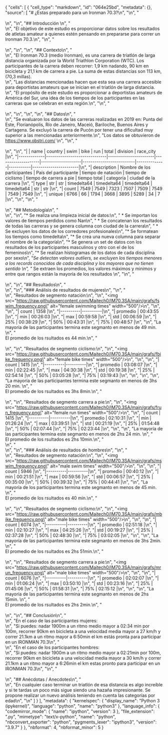 {
 "cells": [
  {
   "cell_type": "markdown",
   "id": "064e25bd",
   "metadata": {},
   "source": [
    "# ¿Estas preparado para un Ironman 70.3?\n",
    "\n",
    "<br><br>\n",
    "\n",
    "## Introducción \n",
    "<br>\n",
    "El objetivo de este estudio es proporcionar datos sobre los resultados de atletas amateur a quienes estén pensando en prepararse para correr un Ironman 70.3.\n",
    "\n",
    "<br><br>\n",
    "\n",
    "\n",
    "## Contexto\n",
    "<br>\n",
    "El Ironman 70.3 (medio Ironman), es una carrera de triatlón de larga distancia organizada por la World Triathlon Corporation (WTC). Los participantes de la carrera deben recorrer: 1,9 km nadando, 90 km en bicicleta y 21,1 km de carrera a pie. La suma de estas distancias son 113 km, (70,3 millas).<br>\n",
    "Las distancias mencionadas hacen que esta sea una carrera accesible para deportistas amateurs que se inician en el triatlón de larga distancia.<br>\n",
    "El propósito de este estudio es proporcionar a deportistas amateurs de América del Sur, una idea de los tiempos de los participantes en las carreras que se celebran en esta región.\n",
    "\n",
    "<br><br>\n",
    "\n",
    "\n",
    "\n",
    "## Datos\n",
    "<br>\n",
    "Se evaluaron los datos de las carreras realizadas en 2019 en: Punta del Este, Florianópolis, Río de Janeiro, Maceió, Bariloche, Buenos Aires y Cartagena. Se excluyó la carrera de Pucón por tener una dificultad muy superior a las mencionadas anteriormente.\n",
    "Los datos se obtuvieron de https://www.obstri.com/  \n",
    "\n",
    "<br><br>\n",
    "\n",
    "|             | name                         | country               | swim               | bike               | run                      | total        | division  | race_city             |\n",
    "|-------------|------------------------------|-----------------------|--------------------|--------------------|--------------------------|--------------|-----------|-----------------------|\n",
    "| description | Nombre de los  participantes | País del participante | tiempo de natación | tiempo de ciclismo | tiempo de carrera  a pie | tiempo total | categoría | ciudad de  la carrera |\n",
    "| type        | str                          | str                   | timedelta64        | timedelta64        | timedelta64              | timedelta64  | str       | str                   |\n",
    "| count       | 7549                         | 7549                  | 7323               | 7507               | 7509                     | 7549         | 7549      | 7549                  |\n",
    "| unique      | 6766                         | 66                    | 1794               | 3668               | 3895                     | 5289         | 34        | 7                     |\n",
    "\n",
    "\n",
    "<br><br>\n",
    "## Metodología\n",
    "<br>\n",
    "\n",
    "* Se realiza una limpieza inicial de datos:\n",
    "    * Se importan los valores de tiempos perdidos como Nan\n",
    "    * Se concatenan los resultados de todas las carreras y se genera columna con ciudad de la carrera\n",
    "    * Se excluyen los datos de los corredores profesionales\n",
    "* Se formatean los tiempos como timedelta\n",
    "* Se crea una nueva columna para separar el nombre de la categoría\n",
    "* Se genera un set de datos con los resultados de los participantes masculinos y otro con el de los femeninos\n",
    "* Se realizan histogramas de los datos de cada disciplina por sexo\n",
    "*Se detectan valores outliers, se excluyen los tiempos menores a los records conocidos de cada disciplina y los mayores que no tienen sentido \n",
    "* Se extraen los promedios, los valores máximos y minimos y entre que rangos están la mayoría de los resultados \n",
    "\n",
    "<br><br>\n",
    "\n",
    "## Resultados\n",
    "<br>\n",
    "\n",
    "### Análisis de resultados de mujeres\n",
    "\n",
    "<br>\n",
    "Resultados de segmento natación:\n",
    "\n",
    "<img src=\"https://raw.githubusercontent.com/Maitech0/IM70.3SA/main/grafs/fswim_frequency.png\" alt=\"female swimming times\" width=\"500\"/>\n",
    "\n",
    "\n",
    "| count    | 1358     |\n",
    "|----------|----------|\n",
    "| promedio | 00:43:55 |\n",
    "| min      | 00:26:03 |\n",
    "| max      | 00:59:58 |\n",
    "| std      | 00:06:59 |\n",
    "| 25%      | 00:38:29 |\n",
    "| 50%      | 00:43:31 |\n",
    "| 75%      | 00:48:57 |\n",
    "\n",
    "La mayoría de las participantes termina este segmanto en menos de 49 min. \n",
    "<br> El promedio de los rsultados es 44 min.\n",
    "<br><br>\n",
    "\n",
    "Resultados de segmento ciclismo:\n",
    "\n",
    "<img src=\"https://raw.githubusercontent.com/Maitech0/IM70.3SA/main/grafs/fbike_frequency.png\" alt=\"female bike times\" width=\"500\"/>\n",
    "\n",
    "\n",
    "| count    | 1415     |\n",
    "|----------|----------|\n",
    "| promedio | 03:08:07 |\n",
    "| min      | 02:22:45 |\n",
    "| max      | 04:30:38 |\n",
    "| std      | 00:19:38 |\n",
    "| 25%      | 02:54:14 |\n",
    "| 50%      | 03:05:28 |\n",
    "| 75%      | 03:19:43 |\n",
    "\n",
    "\n",
    "\n",
    "La mayoría de las participantes termina este segmanto en menos de 3hs 20 min. \n",
    "<br> El promedio de los rsultados es 3hs 8min.\n",
    "<br><br>\n",
    "\n",
    "Resultados de segmento carrera a pie:\n",
    "\n",
    "<img src=\"https://raw.githubusercontent.com/Maitech0/IM70.3SA/main/grafs/frun_frequency.png\" alt=\"female run times\" width=\"500\"/>\n",
    "\n",
    "| count    | 1415     |\n",
    "|----------|----------|\n",
    "| promedio | 02:10:31 |\n",
    "| min      | 01:26:24 |\n",
    "| max      | 03:39:51 |\n",
    "| std      | 00:21:19 |\n",
    "| 25%      | 01:54:48 |\n",
    "| 50%      | 02:07:44 |\n",
    "| 75%      | 02:23:44 |\n",
    "\n",
    "\n",
    "La mayoría de las participantes termina este segmanto en menos de 2hs 24 min. \n",
    "<br> El promedio de los rsultados es 2hs 10min.\n",
    "<br>\n",
    "<br>\n",
    "\n",
    "### Análisis de resultados de hombres\n",
    "\n",
    "<br>\n",
    "Resultados de segmento natación:\n",
    "\n",
    "<img src=\"https://raw.githubusercontent.com/Maitech0/IM70.3SA/main/grafs/mswim_frequency.png\" alt=\"male swim times\" width=\"500\"/>\n",
    "\n",
    "\n",
    "| count    | 5946     |\n",
    "|----------|----------|\n",
    "| promedio | 00:40:12 |\n",
    "| min      | 00:21:51 |\n",
    "| max      | 00:59:56 |\n",
    "| std      | 00:06:57 |\n",
    "| 25%      | 00:35:00 |\n",
    "| 50%      | 00:39:32 |\n",
    "| 75%      | 00:44:41 |\n",
    "\n",
    "La mayoría de los participantes termina este segmanto en menos de 45 min. \n",
    "<br> El promedio de los rsultados es 40 min.\n",
    "<br><br>\n",
    "\n",
    "Resultados de segmento ciclismo:\n",
    "\n",
    "<img src=\"https://raw.githubusercontent.com/Maitech0/IM70.3SA/main/grafs/mbike_frequency.png\" alt=\"male bike times\" width=\"500\"/>\n",
    "\n",
    "\n",
    "| count    | 6074     |\n",
    "|----------|----------|\n",
    "| promedio | 02:51:18 |\n",
    "| min      | 02:10:27 |\n",
    "| max      | 04:25:26 |\n",
    "| std      | 00:19:27 |\n",
    "| 25%      | 02:37:28 |\n",
    "| 50%      | 02:48:30 |\n",
    "| 75%      | 03:02:05 |\n",
    "\n",
    "\n",
    "La mayoría de las participantes termina este segmanto en menos de 3hs 2min. \n",
    "<br> El promedio de los rsultados es 2hs 51min.\n",
    "<br><br>\n",
    "\n",
    "Resultados de segmento carrera a pie:\n",
    "<img src=\"https://raw.githubusercontent.com/Maitech0/IM70.3SA/main/grafs/mrun_frequency.png\" alt=\"male bike times\" width=\"500\"/>\n",
    "\n",
    "\n",
    "| count    | 6076     |\n",
    "|----------|----------|\n",
    "| promedio | 02:02:07 |\n",
    "| min      | 01:06:24 |\n",
    "| max      | 03:50:10 |\n",
    "| std      | 00:23:16 |\n",
    "| 25%      | 01:45:06 |\n",
    "| 50%      | 01:58:31 |\n",
    "| 75%      | 02:15:12 |\n",
    "\n",
    "\n",
    "La mayoría de las participantes termina este segmanto en menos de 2hs 15min. \n",
    "<br> El promedio de los rsultados es 2hs 2min.\n",
    "<br><br>\n",
    "\n",
    "## Conclusión\n",
    "<br>\n",
    "En el caso de las participantes mujeres:<br>\n",
    "Si puedes: nadar 1900m a un ritmo medio mayor a 02:34 min por 100m, recorrer 90km en bicicleta a una velocidad media mayor a 27 km/h y correr 21.1km a un ritmo mayor a 6:50min el km estás pronta para participar en un IRONMAN 70.3\n",
    "<br>\n",
    "En el caso de los participantes hombres:<br>\n",
    "Si puedes: nadar 1900m a un ritmo medio mayor a 02:21min por 100m, recorrer 90km en bicicleta a una velocidad media mayor a 30 km/h y correr 21.1km a un ritmo mayor a 6:26min el km estas pronto para participar en un IRONMAN 70.3\n",
    "\n",
    "<br><br>\n",
    "## Anécdotas / Anecdotes\n",
    "<br>\n",
    "En cualquier caso terminar un triatlón de esa distancia es algo increíble y si te tardas un poco más sigue siendo una hazaña impresionante. Se propone realizar un nuevo análisis teniendo en cuenta las categorías por edad\n",
    "\n"
   ]
  }
 ],
 "metadata": {
  "kernelspec": {
   "display_name": "Python 3 (ipykernel)",
   "language": "python",
   "name": "python3"
  },
  "language_info": {
   "codemirror_mode": {
    "name": "ipython",
    "version": 3
   },
   "file_extension": ".py",
   "mimetype": "text/x-python",
   "name": "python",
   "nbconvert_exporter": "python",
   "pygments_lexer": "ipython3",
   "version": "3.9.7"
  }
 },
 "nbformat": 4,
 "nbformat_minor": 5
}
